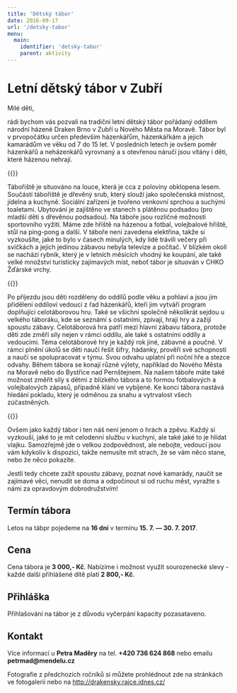 ```yaml
---
title: 'Dětský tábor'
date: 2016-09-17
url: '/detsky-tabor'
menu:
  main:
    identifier: 'detsky-tabor'
    parent: aktivity
---
```


# Letní dětský tábor v Zubří

Milé děti,

rádi bychom vás pozvali na tradiční letní dětský tábor pořádaný oddílem národní házené Draken Brno v Zubří u Nového Města na Moravě. Tábor byl v prvopočátku určen především házenkářům, házenkářkám a jejich kamarádům ve věku od 7 do 15 let. V posledních letech je ovšem poměr házenkářů a neházenkářů vyrovnaný a s otevřenou náručí jsou vítány i děti, které házenou nehrají.

{{<image file="/images/content/tabor_2016_gruppen.jpg" >}}

Tábořiště je situováno na louce, která je cca z poloviny obklopena lesem. Součástí tábořiště je dřevěný srub, který slouží jako společenská místnost, jídelna a kuchyně. Sociální zařízení je tvořeno venkovní sprchou a suchými toaletami. Ubytování je zajištěno ve stanech s plátěnou podsadou (pro mladší děti s dřevěnou podsadou). Na táboře jsou rozličné možnosti sportovního vyžití. Máme zde hřiště na házenou a fotbal, volejbalové hřiště, stůl na ping-pong a další. V táboře není zavedena elektřina, takže si vyzkoušíte, jaké to bylo v časech minulých, kdy lidé trávili večery při svíčkách a jejich jedinou zábavou nebyla televize a počítač. V blízkém okolí se nachází rybník, který je v letních měsících vhodný ke koupání, ale také velké množství turisticky zajímavých míst, neboť tábor je situován v CHKO Žďárské vrchy.

{{<image file="/images/content/tabor4.jpg" >}}

Po příjezdu jsou děti rozděleny do oddílů podle věku a pohlaví a jsou jim přiděleni oddíloví vedoucí z řad házenkářů, kteří jim vytváří program doplňující celotáborovou hru. Také se všichni společně několikrát sejdou u velkého táboráku, kde se seznámí s ostatními, zpívají, hrají hry a zažijí spoustu zábavy. Celotáborová hra patří mezi hlavní zábavu tábora, protože děti zde změří síly nejen v rámci oddílu, ale také s ostatními oddíly a vedoucími. Téma celotáborové hry je každý rok jiné, zábavné a poučné. V rámci plnění úkolů se děti naučí řešit šifry, hádanky, prověří své schopnosti a naučí se spolupracovat v týmu. Svou odvahu uplatní při noční hře a stezce odvahy. Během tábora se konají různé výlety, například do Nového Města na Moravě nebo do Bystřice nad Pernštejnem. Na našem táboře máte také možnost změřit síly s dětmi z blízkého tábora a to formou fotbalových a volejbalových zápasů, případně klání ve vybíjené. Ke konci tábora nastává hledání pokladu, který je odměnou za snahu a vytrvalost všech zúčastněných.

{{<image file="/images/content/tabor5.jpg" >}} 

Ovšem jako každý tábor i ten náš není jenom o hrách a zpěvu. Každý si vyzkouší, jaké to je mít celodenní službu v kuchyni, ale také jaké to je hlídat vlajku. Samozřejmě jde o velkou zodpovědnost, ale nebojte, vedoucí jsou vám kdykoliv k dispozici, takže nemusíte mít strach, že se vám něco stane, nebo že něco pokazíte.

Jestli tedy chcete zažít spoustu zábavy, poznat nové kamarády, naučit se zajímavé věci, nenudit se doma a odpočinout si od ruchu měst, vyražte s námi za opravdovým dobrodružstvím!


<div class="tile is-ancestor is-vertical">
  <div class="tile">
    <div class="tile is-parent">
      <div class="tile is-child card">
        <div class="card-content">
          <h2>Termín tábora</h2>
          <p>Letos na tábpr pojedeme na <b>16 dní</b> v termínu <b>15.&nbsp;7.&nbsp;&mdash;&nbsp;30.&nbsp;7.&nbsp;2017</b>.</p>
        </div>
      </div>
    </div>
    <div class="tile is-parent">
      <div class="tile is-child card">
        <div class="card-content">
          <h2>Cena</h2>
          <p>Cena tábora je <b>3&nbsp;000,- Kč</b>. Nabízíme i možnost využít sourozenecké slevy - každé další přihlášené dítě platí <b>2&nbsp;800,- Kč</b>.</p>
        </div>
      </div>
    </div>
    <div class="tile is-parent">
      <div class="tile is-child card">
        <div class="card-content">
          <h2>Přihláška</h2>
          <p>Přihlašování na tábor je z důvodu vyčerpání kapacity pozasataveno.</p>
        </div>
      </div>
    </div>
      <div class="tile is-parent">
          <div class="tile is-child card">
              <div class="card-content">
                  <h2>Kontakt</h2>
                  <div>Více informací u <b>Petra Maděry</b> na tel. <b>+420&nbsp;736&nbsp;624&nbsp;868</b> nebo emailu <b>petrmad@mendelu.cz</b></div>
              </div>
          </div>
      </div>
  </div>
</div> 

Fotografie z předchozích ročníků si můžete prohlédnout zde na stránkách ve fotogalerii nebo na http://drakensky.rajce.idnes.cz/